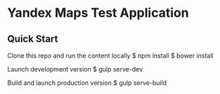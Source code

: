 # Yandex Maps Test Application

## Quick Start
Clone this repo and run the content locally
$ npm install
$ bower install

Launch development version
$ gulp serve-dev

Build and launch production version
$ gulp serve-build

```
